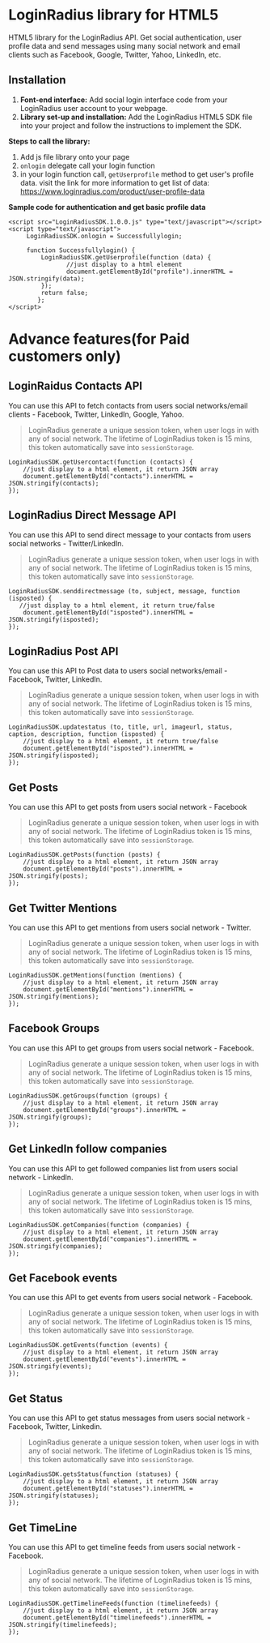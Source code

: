 LoginRadius library for HTML5
=====
HTML5 library for the LoginRadius API. Get social authentication, user profile data and send messages using many social network and email clients such as Facebook, Google, Twitter, Yahoo, LinkedIn, etc.

Installation
----
 1. **Font-end interface:** Add social login interface code from your LoginRadius user account to your webpage.
 3. **Library set-up and installation:** Add the LoginRadius HTML5 SDK file into your project and follow the instructions to implement the SDK.

**Steps to call the library:**

 1. Add js file library onto your page
 2. `onlogin` delegate call your login function
 3. in your login function call, `getUserprofile` method to get user's profile data. visit the link for more information to get list of data: https://www.loginradius.com/product/user-profile-data


**Sample code for authentication and get basic profile data**

    <script src="LoginRadiusSDK.1.0.0.js" type="text/javascript"></script>
    <script type="text/javascript">
         LoginRadiusSDK.onlogin = Successfullylogin;
    
         function Successfullylogin() {
             LoginRadiusSDK.getUserprofile(function (data) {
                    //just display to a html element 
                    document.getElementById("profile").innerHTML = JSON.stringify(data);
             });
             return false;
            };    
    </script>

Advance features(for Paid customers only)
====

LoginRaidus Contacts API
----

You can use this API to fetch contacts from users social networks/email clients - Facebook, Twitter, LinkedIn, Google, Yahoo.

> LoginRadius generate a unique session token, when user logs in with
> any of social network. The lifetime of LoginRadius token is 15 mins,
> this token automatically save into `sessionStorage`.

    LoginRadiusSDK.getUsercontact(function (contacts) {
        //just display to a html element, it return JSON array
        document.getElementById("contacts").innerHTML = JSON.stringify(contacts);
    });

LoginRadius Direct Message API
---
You can use this API to send direct message to your contacts from users social networks - Twitter/LinkedIn.

> LoginRadius generate a unique session token, when user logs in with
> any of social network. The lifetime of LoginRadius token is 15 mins,
> this token automatically save into `sessionStorage`.


    LoginRadiusSDK.senddirectmessage (to, subject, message, function (isposted) {
       //just display to a html element, it return true/false
        document.getElementById("isposted").innerHTML = JSON.stringify(isposted);
    });

LoginRadius Post API
----

You can use this API to Post data to users social networks/email - Facebook, Twitter, LinkedIn.

> LoginRadius generate a unique session token, when user logs in with
> any of social network. The lifetime of LoginRadius token is 15 mins,
> this token automatically save into `sessionStorage`.

    LoginRadiusSDK.updatestatus (to, title, url, imageurl, status, caption, description, function (isposted) {
        //just display to a html element, it return true/false
        document.getElementById("isposted").innerHTML = JSON.stringify(isposted);
    });

Get Posts
----

You can use this API to get posts from users social network - Facebook

> LoginRadius generate a unique session token, when user logs in with
> any of social network. The lifetime of LoginRadius token is 15 mins,
> this token automatically save into `sessionStorage`.

    LoginRadiusSDK.getPosts(function (posts) {
        //just display to a html element, it return JSON array
        document.getElementById("posts").innerHTML = JSON.stringify(posts);
    });

Get Twitter Mentions
----

You can use this API to get mentions from users social network - Twitter.

> LoginRadius generate a unique session token, when user logs in with
> any of social network. The lifetime of LoginRadius token is 15 mins,
> this token automatically save into `sessionStorage`.

    LoginRadiusSDK.getMentions(function (mentions) {
        //just display to a html element, it return JSON array
        document.getElementById("mentions").innerHTML = JSON.stringify(mentions);
    });

Facebook Groups
----

You can use this API to get groups from users social network - Facebook.

> LoginRadius generate a unique session token, when user logs in with
> any of social network. The lifetime of LoginRadius token is 15 mins,
> this token automatically save into `sessionStorage`.

    LoginRadiusSDK.getGroups(function (groups) {
        //just display to a html element, it return JSON array
        document.getElementById("groups").innerHTML = JSON.stringify(groups);
    });


Get LinkedIn follow companies
----

You can use this API to get followed companies list from users social network - LinkedIn.

> LoginRadius generate a unique session token, when user logs in with
> any of social network. The lifetime of LoginRadius token is 15 mins,
> this token automatically save into `sessionStorage`.

    LoginRadiusSDK.getCompanies(function (companies) {
        //just display to a html element, it return JSON array
        document.getElementById("companies").innerHTML = JSON.stringify(companies);
    });


Get Facebook events
----

You can use this API to get events from users social network - Facebook.

> LoginRadius generate a unique session token, when user logs in with
> any of social network. The lifetime of LoginRadius token is 15 mins,
> this token automatically save into `sessionStorage`.

    LoginRadiusSDK.getEvents(function (events) {
        //just display to a html element, it return JSON array
        document.getElementById("events").innerHTML = JSON.stringify(events);
    });



Get Status
----

You can use this API to get status messages from users social network - Facebook, Twitter, Linkedin.

> LoginRadius generate a unique session token, when user logs in with
> any of social network. The lifetime of LoginRadius token is 15 mins,
> this token automatically save into `sessionStorage`.

    LoginRadiusSDK.getsStatus(function (statuses) {
        //just display to a html element, it return JSON array
        document.getElementById("statuses").innerHTML = JSON.stringify(statuses);
    });



Get TimeLine
----

You can use this API to get timeline feeds from users social network - Facebook.

> LoginRadius generate a unique session token, when user logs in with
> any of social network. The lifetime of LoginRadius token is 15 mins,
> this token automatically save into `sessionStorage`.

    LoginRadiusSDK.getTimelineFeeds(function (timelinefeeds) {
        //just display to a html element, it return JSON array
        document.getElementById("timelinefeeds").innerHTML = JSON.stringify(timelinefeeds);
    });
